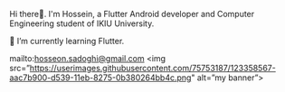 Hi there👋. I'm Hossein, a Flutter Android developer and Computer Engineering student of IKIU University.

🌱 I’m currently learning Flutter.

mailto:hosseon.sadoghi@gmail.com
<img src=”https://userimages.githubusercontent.com/75753187/123358567-aac7b900-d539-11eb-8275-0b380264bb4c.png" alt=”my banner”>
